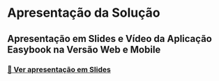 # Apresentação da Solução

## Apresentação em Slides e Vídeo da Aplicação Easybook na Versão Web e Mobile

### [📄 Ver apresentação em Slides](./slides.pdf)



